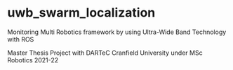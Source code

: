 # uwb_swarm_localization
Monitoring Multi Robotics framework by using Ultra-Wide Band Technology with ROS

Master Thesis Project with DARTeC Cranfield University under MSc Robotics 2021-22
